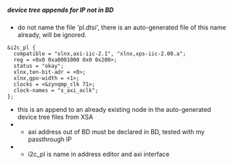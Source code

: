 ##### device tree appends for IP not in BD
* do not name the file 'pl.dtsi', there is an auto-generated file of this name already, will be ignored.

```
&i2c_pl {
  compatible = "xlnx,axi-iic-2.1", "xlnx,xps-iic-2.00.a";
  reg = <0x0 0xa0001000 0x0 0x200>;
  status = "okay";
  xlnx,ten-bit-adr = <0>;
  xlnx,gpo-width = <1>;
  clocks = <&zynqmp_clk 71>;
  clock-names = "s_axi_aclk";
};
```

* this is an append to an already existing node in the auto-generated device tree files from XSA
* * axi address out of BD must be declared in BD, tested with my passthrough IP
* * i2c_pl is name in address editor and axi interface
